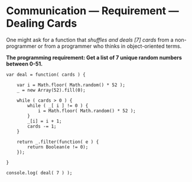 # Communication — Requirement — Dealing Cards

One might ask for a function that *shuffles and deals [7] cards* from a non-programmer or from a programmer who thinks in object-oriented terms.

**The programming requirement: Get a list of 7 unique random numbers between 0-51.**

```
var deal = function( cards ) {
	
	var i = Math.floor( Math.random() * 52 );
	_ = new Array(52).fill(0);
	
	while ( cards > 0 ) {
		while ( _[ i ] != 0 ) { 
			i = Math.floor( Math.random() * 52 );
		}
		_[i] = i + 1;
		cards -= 1;
	}

	return _.filter(function( e ) {
		return Boolean(e != 0);
	});
	
}

console.log( deal( 7 ) );
```